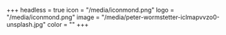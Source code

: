 +++
headless = true
icon = "/media/iconmond.png"
logo = "/media/iconmond.png"
image = "/media/peter-wormstetter-iclmapvvzo0-unsplash.jpg"
color = ""
+++
